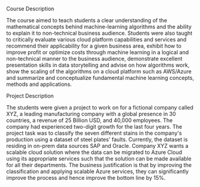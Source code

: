 Course Description

The course aimed to teach students a clear understanding of the mathematical concepts behind machine-learning algorithms and the ability to explain it to non-technical business audience. Students were also taught to critically evaluate various cloud platform capabilities and services and recommend their applicability for a given business area, exhibit how to improve profit or optimize costs through machine learning in a logical and non-technical manner to the business audience, demonstrate excellent presentation skills in data storytelling and advise on how algorithms work, show the scaling of the algorithms on a cloud platform such as AWS/Azure and summarize and conceptualize fundamental machine learning concepts, methods and applications.

Project Description

The students were given a project to work on for a fictional company called XYZ, a leading manufacturing company with a global presence in 30 countries, a revenue of 25 Billion USD, and 40,000 employees. The company had experienced two-digit growth for the last four years. The project task was to classify the seven different stains in the company's production using a dataset of steel plates' faults. Currently, the dataset is residing in on-prem data sources SAP and Oracle. Company XYZ wants a scalable cloud solution where the data can be migrated to Azure Cloud using its appropriate services such that the solution can be made available for all their departments. The business justification is that by improving the classification and applying scalable Azure services, they can significantly improve the process and hence improve the bottom line by 15%.
